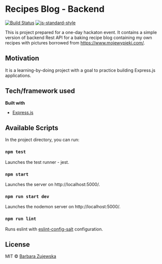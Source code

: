 # Recipes Blog - Backend

[![Build Status](https://travis-ci.com/travis-ci/travis-web.svg?branch=master)](https://travis-ci.com/travis-ci/travis-web)
[![js-standard-style](https://img.shields.io/badge/code%20style-standard-brightgreen.svg?style=flat)](https://github.com/feross/standard)


This is project prepared for a one-day hackaton event. It contains a simple version of backend Rest API for a baking recipe blog containing my own recipes with pictures borrowed from https://www.mojewypieki.com/.

## Motivation
It is a learning-by-doing project with a goal to practice building Express.js applications.

## Tech/framework used
<b>Built with</b>
- [Express.js](https://expressjs.com/)

## Available Scripts
In the project directory, you can run:

### `npm test`
Launches the test runner - jest.

### `npm start`
Launches the server on http://localhost:5000/.

### `npm run start dev`
Launches the nodemon server on http://localhost:5000/.

### `npm run lint`
Runs eslint with [eslint-config-salt](https://github.com/appliedtechnology/eslint-config-salt) configuration.

## License
MIT © [Barbara Zujewska]()
